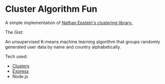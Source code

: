 # Cluster Algorithm Fun


A simple implementation of [Nathan Epstein's clustering library.](https://github.com/NathanEpstein/clusters)

The Gist:

   An unsupervised K-means machine learning algorithm that groups randomly generated user data by name and country alphabetically.

Tech used: 

 * [Clusters](https://github.com/NathanEpstein/clusters)
 * [Express](https://github.com/expressjs/express)
 * Node.js
